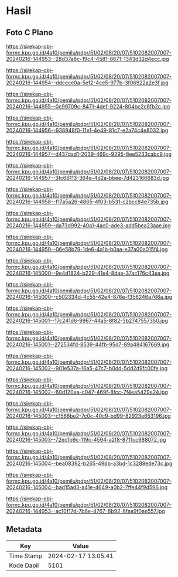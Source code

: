 # Hasil

## Foto C Plano

https://sirekap-obj-formc.kpu.go.id/4a10/pemilu/pdpr/51/02/08/20/07/5102082007007-20240216-144953--28d37a8c-19c4-4581-8671-1343d32d4ecc.jpg

https://sirekap-obj-formc.kpu.go.id/4a10/pemilu/pdpr/51/02/08/20/07/5102082007007-20240216-144954--ddcece0a-5ef2-4ce5-977b-3f06922a2e3f.jpg

https://sirekap-obj-formc.kpu.go.id/4a10/pemilu/pdpr/51/02/08/20/07/5102082007007-20240216-144955--0c99709c-8471-4def-9224-804bc2c6fb2c.jpg

https://sirekap-obj-formc.kpu.go.id/4a10/pemilu/pdpr/51/02/08/20/07/5102082007007-20240216-144956--938948f0-11e1-4e49-81c7-e2a74c4e8032.jpg

https://sirekap-obj-formc.kpu.go.id/4a10/pemilu/pdpr/51/02/08/20/07/5102082007007-20240216-144957--d437dad1-2039-469c-9295-8ee5233cabc9.jpg

https://sirekap-obj-formc.kpu.go.id/4a10/pemilu/pdpr/51/02/08/20/07/5102082007007-20240216-144957--3fc66113-364e-4d2a-bbee-7d423166683d.jpg

https://sirekap-obj-formc.kpu.go.id/4a10/pemilu/pdpr/51/02/08/20/07/5102082007007-20240216-144958--f17a5a26-4865-4f03-b531-c2bcc84e735b.jpg

https://sirekap-obj-formc.kpu.go.id/4a10/pemilu/pdpr/51/02/08/20/07/5102082007007-20240216-144959--da73d992-40a1-4ac0-ade3-add5bea23aae.jpg

https://sirekap-obj-formc.kpu.go.id/4a10/pemilu/pdpr/51/02/08/20/07/5102082007007-20240216-144959--06e58b79-1de6-4a1b-b0aa-e37a00a015f4.jpg

https://sirekap-obj-formc.kpu.go.id/4a10/pemilu/pdpr/51/02/08/20/07/5102082007007-20240216-145000--9e4d1824-b229-41e4-8dae-37ac176c43ea.jpg

https://sirekap-obj-formc.kpu.go.id/4a10/pemilu/pdpr/51/02/08/20/07/5102082007007-20240216-145000--c502334d-4c55-42e4-876e-f356246a766a.jpg

https://sirekap-obj-formc.kpu.go.id/4a10/pemilu/pdpr/51/02/08/20/07/5102082007007-20240216-145001--17c241d6-9967-44a5-8f82-3b2747557350.jpg

https://sirekap-obj-formc.kpu.go.id/4a10/pemilu/pdpr/51/02/08/20/07/5102082007007-20240216-145001--272534fd-8539-44fb-95d7-89a484167669.jpg

https://sirekap-obj-formc.kpu.go.id/4a10/pemilu/pdpr/51/02/08/20/07/5102082007007-20240216-145002--901e537a-16a5-47c7-b0dd-5dd2d9fc00fe.jpg

https://sirekap-obj-formc.kpu.go.id/4a10/pemilu/pdpr/51/02/08/20/07/5102082007007-20240216-145002--60d120ea-c047-469f-8fcc-7f4ea5429e24.jpg

https://sirekap-obj-formc.kpu.go.id/4a10/pemilu/pdpr/51/02/08/20/07/5102082007007-20240216-145003--c1566be2-7c0c-40c9-bd99-82923e653196.jpg

https://sirekap-obj-formc.kpu.go.id/4a10/pemilu/pdpr/51/02/08/20/07/5102082007007-20240216-145003--72ec1b9c-119c-4594-a2f8-8711cc988072.jpg

https://sirekap-obj-formc.kpu.go.id/4a10/pemilu/pdpr/51/02/08/20/07/5102082007007-20240216-145004--bea08392-b265-49db-a3bd-1c3288ede73c.jpg

https://sirekap-obj-formc.kpu.go.id/4a10/pemilu/pdpr/51/02/08/20/07/5102082007007-20240216-145004--bad15ad3-a41e-4649-a0b2-7ffe44f9d596.jpg

https://sirekap-obj-formc.kpu.go.id/4a10/pemilu/pdpr/51/02/08/20/07/5102082007007-20240216-144953--ac10f17d-7b8e-4767-8b92-8faa9f0ae557.jpg


## Metadata

| Key        | Value               |
| ---------- | ------------------- |
| Time Stamp | 2024-02-17 13:05:41 |
| Kode Dapil | 5101                |



